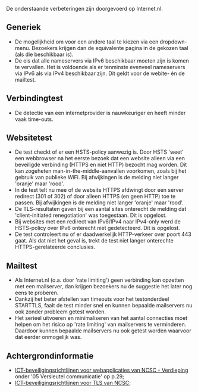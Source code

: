 
De onderstaande verbeteringen zijn doorgevoerd op Internet.nl.
## Generiek
* De mogelijkheid om voor een andere taal te kiezen via een dropdown-menu. Bezoekers krijgen dan de equivalente pagina in de gekozen taal (als die beschikbaar is).
* De eis dat alle nameservers via IPv6 beschikbaar moeten zijn is komen te vervallen. Het is voldoende als er tenminste evenveel nameservers via IPv6 als via IPv4 beschikbaar zijn. Dit geldt voor de webite- én de mailtest.

## Verbindingtest
* De detectie van een internetprovider is nauwkeuriger en heeft minder vaak time-outs.

## Websitetest
* De test checkt of er een HSTS-policy aanwezig is. Door HSTS 'weet' een webbrowser na het eerste bezoek dat een website alleen via een beveiligde verbinding (HTTPS en niet HTTP) bezocht mag worden. Dit kan zogeheten man-in-the-middle-aanvallen voorkomen, zoals bij het gebruik van publieke WiFi. Bij afwijkingen is de melding niet langer 'oranje' maar 'rood'.
* In de test telt nu mee of de website HTTPS afdwingt door een server redirect (301 of 302) of door alleen HTTPS (en geen HTTP) toe te passen. Bij afwijkingen is de melding niet langer 'oranje' maar 'rood'.
* De TLS-resultaten gaven bij een aantal sites onterecht de melding dat 'client-initiated renegotiation' was toegestaan. Dit is opgelost.
* Bij websites met een redirect van IPv6/IPv4 naar IPv4-only werd de HSTS-policy over IPv6 onterecht niet gedetecteerd. Dit is opgelost.
* De test controleert nu of er daadwerkelijk HTTP-verkeer over poort 443 gaat. Als dat niet het geval is, trekt de test niet langer onterechte HTTPS-gerelateerde conclusies.

## Mailtest
* Als Internet.nl (o.a. door 'rate limiting') geen verbinding kan opzetten met een mailserver, dan krijgen bezoekers nu de suggestie het later nog eens te proberen.
* Dankzij het beter afstellen van timeouts voor het testonderdeel STARTTLS, faalt de test minder snel en kunnen bepaalde mailservers nu ook zonder probleem getest worden.
* Het serieel uitvoeren en minimaliseren van het aantal connecties moet helpen om het risico op 'rate limiting' van mailservers te verminderen. Daardoor kunnen bepaalde mailservers nu ook getest worden waarvoor dat eerder onmogelijk was. 

## Achtergrondinformatie
* [ICT-beveiligingsrichtlijnen voor webapplicaties van NCSC - Verdieping](https://www.ncsc.nl/binaries/content/documents/ncsc-nl/actueel/whitepapers/ict-beveiligingsrichtlijnen-voor-webapplicaties/4/ICT%2BBeveiligingsrichtlijnen%2Bvoor%2BWebapplicaties%2B%2B%2BVerdieping%2B%2B%2BPrintversie.pdf) onder '05 Versleutel communicatie' op p.29;
* [ICT-beveiligingsrichtlijnen voor TLS van NCSC](https://www.ncsc.nl/actueel/whitepapers/ict-beveiligingsrichtlijnen-voor-transport-layer-security-tls.html);
